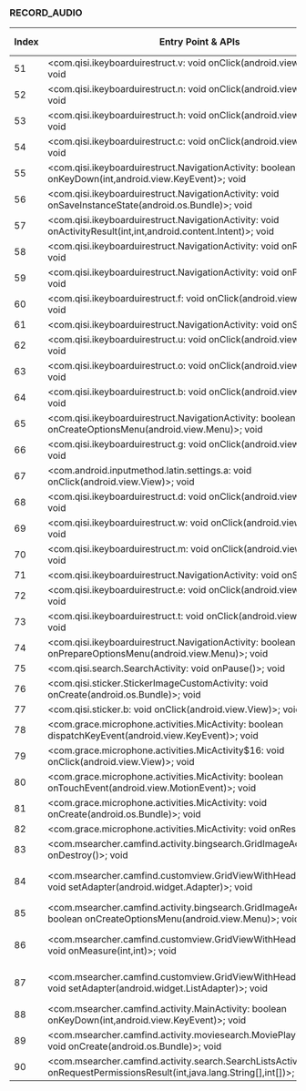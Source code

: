 ### RECORD_AUDIO
| Index | Entry Point & APIs | Screen shot | Resource id | Label |
| ------------- | ------------- | ------------- |-------------|-------------|
| 51 | <com.qisi.ikeyboarduirestruct.v: void onClick(android.view.View)>; void <init> | ![](D:\COSMOS\output\py\Play_win8\Tools\com.emoji.coolkeyboard\com.qisi.ikeyboarduirestruct.NavigationActivity.png) |  | |
| 52 | <com.qisi.ikeyboarduirestruct.n: void onClick(android.view.View)>; void <init> | ![](D:\COSMOS\output\py\Play_win8\Tools\com.emoji.coolkeyboard\com.qisi.ikeyboarduirestruct.NavigationActivity.png) |  | |
| 53 | <com.qisi.ikeyboarduirestruct.h: void onClick(android.view.View)>; void <init> | ![](D:\COSMOS\output\py\Play_win8\Tools\com.emoji.coolkeyboard\com.qisi.ikeyboarduirestruct.NavigationActivity.png) |  | |
| 54 | <com.qisi.ikeyboarduirestruct.c: void onClick(android.view.View)>; void <init> | ![](D:\COSMOS\output\py\Play_win8\Tools\com.emoji.coolkeyboard\com.qisi.ikeyboarduirestruct.NavigationActivity.png) |  | |
| 55 | <com.qisi.ikeyboarduirestruct.NavigationActivity: boolean onKeyDown(int,android.view.KeyEvent)>; void <init> | ![](D:\COSMOS\output\py\Play_win8\Tools\com.emoji.coolkeyboard\com.qisi.ikeyboarduirestruct.NavigationActivity.png) |  | |
| 56 | <com.qisi.ikeyboarduirestruct.NavigationActivity: void onSaveInstanceState(android.os.Bundle)>; void <init> | ![](D:\COSMOS\output\py\Play_win8\Tools\com.emoji.coolkeyboard\com.qisi.ikeyboarduirestruct.NavigationActivity.png) |  | |
| 57 | <com.qisi.ikeyboarduirestruct.NavigationActivity: void onActivityResult(int,int,android.content.Intent)>; void <init> | ![](D:\COSMOS\output\py\Play_win8\Tools\com.emoji.coolkeyboard\com.qisi.ikeyboarduirestruct.NavigationActivity.png) |  | |
| 58 | <com.qisi.ikeyboarduirestruct.NavigationActivity: void onResume()>; void <init> | ![](D:\COSMOS\output\py\Play_win8\Tools\com.emoji.coolkeyboard\com.qisi.ikeyboarduirestruct.NavigationActivity.png) |  | |
| 59 | <com.qisi.ikeyboarduirestruct.NavigationActivity: void onPause()>; void <init> | ![](D:\COSMOS\output\py\Play_win8\Tools\com.emoji.coolkeyboard\com.qisi.ikeyboarduirestruct.NavigationActivity.png) |  | |
| 60 | <com.qisi.ikeyboarduirestruct.f: void onClick(android.view.View)>; void <init> | ![](D:\COSMOS\output\py\Play_win8\Tools\com.emoji.coolkeyboard\com.qisi.ikeyboarduirestruct.NavigationActivity.png) |  | |
| 61 | <com.qisi.ikeyboarduirestruct.NavigationActivity: void onStop()>; void <init> | ![](D:\COSMOS\output\py\Play_win8\Tools\com.emoji.coolkeyboard\com.qisi.ikeyboarduirestruct.NavigationActivity.png) |  | |
| 62 | <com.qisi.ikeyboarduirestruct.u: void onClick(android.view.View)>; void <init> | ![](D:\COSMOS\output\py\Play_win8\Tools\com.emoji.coolkeyboard\com.qisi.ikeyboarduirestruct.NavigationActivity.png) |  | |
| 63 | <com.qisi.ikeyboarduirestruct.o: void onClick(android.view.View)>; void <init> | ![](D:\COSMOS\output\py\Play_win8\Tools\com.emoji.coolkeyboard\com.qisi.ikeyboarduirestruct.NavigationActivity.png) |  | |
| 64 | <com.qisi.ikeyboarduirestruct.b: void onClick(android.view.View)>; void <init> | ![](D:\COSMOS\output\py\Play_win8\Tools\com.emoji.coolkeyboard\com.qisi.ikeyboarduirestruct.NavigationActivity.png) |  | |
| 65 | <com.qisi.ikeyboarduirestruct.NavigationActivity: boolean onCreateOptionsMenu(android.view.Menu)>; void <init> | ![](D:\COSMOS\output\py\Play_win8\Tools\com.emoji.coolkeyboard\com.qisi.ikeyboarduirestruct.NavigationActivity.png) |  | |
| 66 | <com.qisi.ikeyboarduirestruct.g: void onClick(android.view.View)>; void <init> | ![](D:\COSMOS\output\py\Play_win8\Tools\com.emoji.coolkeyboard\com.qisi.ikeyboarduirestruct.NavigationActivity.png) |  | |
| 67 | <com.android.inputmethod.latin.settings.a: void onClick(android.view.View)>; void <init> | ![](D:\COSMOS\output\py\Play_win8\Tools\com.emoji.coolkeyboard\com.qisi.ikeyboarduirestruct.NavigationActivity.png) |  | |
| 68 | <com.qisi.ikeyboarduirestruct.d: void onClick(android.view.View)>; void <init> | ![](D:\COSMOS\output\py\Play_win8\Tools\com.emoji.coolkeyboard\com.qisi.ikeyboarduirestruct.NavigationActivity.png) |  | |
| 69 | <com.qisi.ikeyboarduirestruct.w: void onClick(android.view.View)>; void <init> | ![](D:\COSMOS\output\py\Play_win8\Tools\com.emoji.coolkeyboard\com.qisi.ikeyboarduirestruct.NavigationActivity.png) |  | |
| 70 | <com.qisi.ikeyboarduirestruct.m: void onClick(android.view.View)>; void <init> | ![](D:\COSMOS\output\py\Play_win8\Tools\com.emoji.coolkeyboard\com.qisi.ikeyboarduirestruct.NavigationActivity.png) |  | |
| 71 | <com.qisi.ikeyboarduirestruct.NavigationActivity: void onStart()>; void <init> | ![](D:\COSMOS\output\py\Play_win8\Tools\com.emoji.coolkeyboard\com.qisi.ikeyboarduirestruct.NavigationActivity.png) |  | |
| 72 | <com.qisi.ikeyboarduirestruct.e: void onClick(android.view.View)>; void <init> | ![](D:\COSMOS\output\py\Play_win8\Tools\com.emoji.coolkeyboard\com.qisi.ikeyboarduirestruct.NavigationActivity.png) |  | |
| 73 | <com.qisi.ikeyboarduirestruct.t: void onClick(android.view.View)>; void <init> | ![](D:\COSMOS\output\py\Play_win8\Tools\com.emoji.coolkeyboard\com.qisi.ikeyboarduirestruct.NavigationActivity.png) |  | |
| 74 | <com.qisi.ikeyboarduirestruct.NavigationActivity: boolean onPrepareOptionsMenu(android.view.Menu)>; void <init> | ![](D:\COSMOS\output\py\Play_win8\Tools\com.emoji.coolkeyboard\com.qisi.ikeyboarduirestruct.NavigationActivity.png) |  | |
| 75 | <com.qisi.search.SearchActivity: void onPause()>; void <init> | ![](D:\COSMOS\output\py\Play_win8\Tools\com.emoji.coolkeyboard\com.qisi.search.SearchActivity.png) |  | |
| 76 | <com.qisi.sticker.StickerImageCustomActivity: void onCreate(android.os.Bundle)>; void <init> | ![](D:\COSMOS\output\py\Play_win8\Tools\com.emoji.coolkeyboard\com.qisi.sticker.StickerImageCustomActivity.png) |  | |
| 77 | <com.qisi.sticker.b: void onClick(android.view.View)>; void <init> | ![](D:\COSMOS\output\py\Play_win8\Tools\com.emoji.coolkeyboard\com.qisi.sticker.StickerImageCustomActivity.png) |  | |
| 78 | <com.grace.microphone.activities.MicActivity: boolean dispatchKeyEvent(android.view.KeyEvent)>; void <init> | ![](D:\COSMOS\output\py\Play_win8\Tools\com.grace.microphone\com.grace.microphone.activities.MicActivity.png) |  | |
| 79 | <com.grace.microphone.activities.MicActivity$16: void onClick(android.view.View)>; void <init> | ![](D:\COSMOS\output\py\Play_win8\Tools\com.grace.microphone\com.grace.microphone.activities.MicActivity.png) |  | |
| 80 | <com.grace.microphone.activities.MicActivity: boolean onTouchEvent(android.view.MotionEvent)>; void <init> | ![](D:\COSMOS\output\py\Play_win8\Tools\com.grace.microphone\com.grace.microphone.activities.MicActivity.png) |  | |
| 81 | <com.grace.microphone.activities.MicActivity: void onCreate(android.os.Bundle)>; void <init> | ![](D:\COSMOS\output\py\Play_win8\Tools\com.grace.microphone\com.grace.microphone.activities.MicActivity.png) |  | |
| 82 | <com.grace.microphone.activities.MicActivity: void onResume()>; void <init> | ![](D:\COSMOS\output\py\Play_win8\Tools\com.grace.microphone\com.grace.microphone.activities.MicActivity.png) |  | |
| 83 | <com.msearcher.camfind.activity.bingsearch.GridImageActivity: void onDestroy()>; void <init> | ![](D:\COSMOS\output\py\Play_win8\Tools\com.msearcher.camfind\com.msearcher.camfind.activity.bingsearch.GridImageActivity.png) |  | |
| 84 | <com.msearcher.camfind.customview.GridViewWithHeaderAndFooter: void setAdapter(android.widget.Adapter)>; void <init> | ![](D:\COSMOS\output\py\Play_win8\Tools\com.msearcher.camfind\com.msearcher.camfind.activity.bingsearch.GridImageActivity.png) | {'2131689609': <sensitive_component.SensitiveComponent.SensitiveView object at 0x000001AB4A09D4E0>} | |
| 85 | <com.msearcher.camfind.activity.bingsearch.GridImageActivity: boolean onCreateOptionsMenu(android.view.Menu)>; void <init> | ![](D:\COSMOS\output\py\Play_win8\Tools\com.msearcher.camfind\com.msearcher.camfind.activity.bingsearch.GridImageActivity.png) |  | |
| 86 | <com.msearcher.camfind.customview.GridViewWithHeaderAndFooter: void onMeasure(int,int)>; void <init> | ![](D:\COSMOS\output\py\Play_win8\Tools\com.msearcher.camfind\com.msearcher.camfind.activity.bingsearch.GridImageActivity.png) | {'2131689609': <sensitive_component.SensitiveComponent.SensitiveView object at 0x000001AB4A09DDD8>} | |
| 87 | <com.msearcher.camfind.customview.GridViewWithHeaderAndFooter: void setAdapter(android.widget.ListAdapter)>; void <init> | ![](D:\COSMOS\output\py\Play_win8\Tools\com.msearcher.camfind\com.msearcher.camfind.activity.bingsearch.GridImageActivity.png) | {'2131689609': <sensitive_component.SensitiveComponent.SensitiveView object at 0x000001AB4A09DE48>} | |
| 88 | <com.msearcher.camfind.activity.MainActivity: boolean onKeyDown(int,android.view.KeyEvent)>; void <init> | ![](D:\COSMOS\output\py\Play_win8\Tools\com.msearcher.camfind\com.msearcher.camfind.activity.MainActivity.png) |  | |
| 89 | <com.msearcher.camfind.activity.moviesearch.MoviePlayingActivity: void onCreate(android.os.Bundle)>; void <init> | ![](D:\COSMOS\output\py\Play_win8\Tools\com.msearcher.camfind\com.msearcher.camfind.activity.moviesearch.MoviePlayingActivity.png) |  | |
| 90 | <com.msearcher.camfind.activity.search.SearchListsActivity: void onRequestPermissionsResult(int,java.lang.String[],int[])>; void <init> | ![](D:\COSMOS\output\py\Play_win8\Tools\com.msearcher.camfind\com.msearcher.camfind.activity.search.SearchListsActivity.png) |  | |
